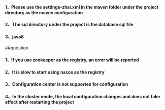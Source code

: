 #### 1、Please use the settings-zhai.xml in the maven folder under the project directory as the maven configuration

#### 2、The sql directory under the project is the database sql file

#### 3、java8

##question
#### 1、If you use zookeeper as the registry, an error will be reported
#### 2、It is slow to start using nacos as the registry
#### 3、Configuration center is not supported for configuration
#### 4、In the cluster mode, the local configuration changes and does not take effect after restarting the project